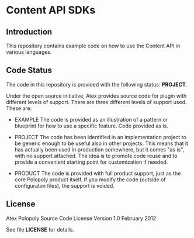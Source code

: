 # Content API SDKs

## Introduction

This repository contains example code on how to use the Content API in various languages.

## Code Status
The code in this repository is provided with the following status: **PROJECT**.

Under the open source initiative, Atex provides source code for plugin with different levels of support. There are three different levels of support used. These are:

- EXAMPLE
The code is provided as an illustration of a pattern or blueprint for how to use a specific feature. Code provided as is.

- PROJECT
The code has been identified in an implementation project to be generic enough to be useful also in other projects. This means that it has actually been used in production somewhere, but it comes "as is", with no support attached. The idea is to promote code reuse and to provide a convenient starting point for customization if needed.

- PRODUCT
The code is provided with full product support, just as the core Polopoly product itself.
If you modify the code (outside of configuraton files), the support is voided.


## License
Atex Polopoly Source Code License
Version 1.0 February 2012

See file **LICENSE** for details.
